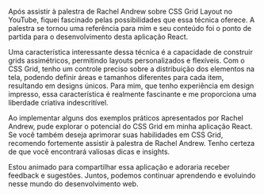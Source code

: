 Após assistir à palestra de Rachel Andrew sobre CSS Grid Layout no YouTube, fiquei fascinado pelas possibilidades que essa técnica oferece. A palestra se tornou uma referência para mim e seu conteúdo foi o ponto de partida para o desenvolvimento desta aplicação React.

Uma característica interessante dessa técnica é a capacidade de construir grids assimétricos, permitindo layouts personalizados e flexíveis. Com o CSS Grid, tenho um controle preciso sobre a distribuição dos elementos na tela, podendo definir áreas e tamanhos diferentes para cada item, resultando em designs únicos. Para mim, que tenho experiência em design impresso, essa característica é realmente fascinante e me proporciona uma liberdade criativa indescritível.

Ao implementar alguns dos exemplos práticos apresentados por Rachel Andrew, pude explorar o potencial do CSS Grid em minha aplicação React. Se você também deseja aprimorar suas habilidades em CSS Grid, recomendo fortemente assistir à palestra de Rachel Andrew. Tenho certeza de que você encontrará valiosas dicas e insights.

Estou animado para compartilhar essa aplicação e adoraria receber feedback e sugestões. Juntos, podemos continuar aprendendo e evoluindo nesse mundo do desenvolvimento web.
